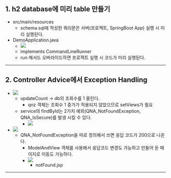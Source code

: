 ## 1. h2 database에 미리 table 만들기
- src/main/resources
	- schema.sql에 작성한 쿼리문은 서버(프로젝트, SpringBoot App) 실행 시 미리 실행된다.
- DemoApplication.java
	- ![](image/demoapplication%20implements%20CommandLineRunner.jpg)
	- implements CommandLineRunner
	- run 메서드 오버라이드하면 프로젝트 실행 시 코드가 미리 실행된다.

---
## 2. Controller Advice에서 Exception Handling
- ![](image/exception%20핸들링%20service%20쪽.jpg)
	- updateCount -> db의 조회수를 1 올린다.
		- qnz 객체는 조회수 1 증가가 적용되지 않았으므로 setViews가 필요
	- service의 findById는 2가지 예외(QNA_NotFoundException, QNA_IsSecure)를 발생 시킬 수 있다.
		- ![](image/notfound%20exception.jpg)
- ![](image/spring%20boot%20controller%20advice.jpg)
	- QNA_NotFoundException을 따로 정의해서 쓰면 응답 코드가 200으로 나온다.
		- ModelAndView 객체를 사용해서 응답코드 변경도 가능하고 만들어 둔 페이지로 이동도 가능하다.
		- ![](image/예외%20발생%20시%20보여주는%20페이지.jpg)
			- notFound.jsp
 
---
